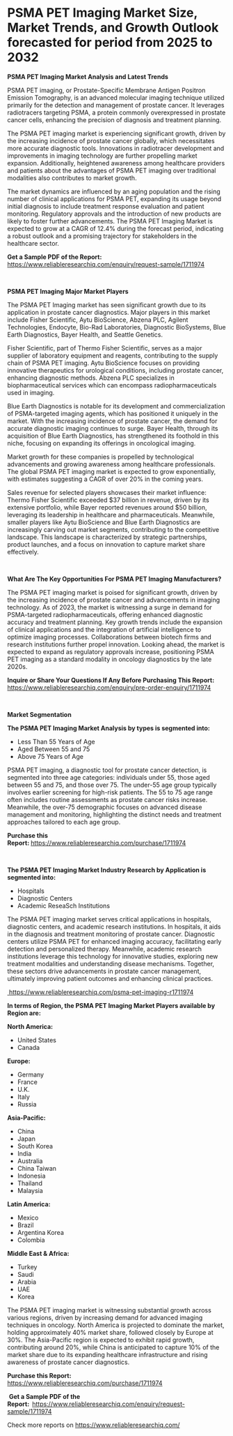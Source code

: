 <p><h1>PSMA PET Imaging Market Size, Market Trends, and Growth Outlook forecasted for period from 2025 to 2032</h1></p><p><strong>PSMA PET Imaging Market Analysis and Latest Trends</strong></p>
<p><p>PSMA PET imaging, or Prostate-Specific Membrane Antigen Positron Emission Tomography, is an advanced molecular imaging technique utilized primarily for the detection and management of prostate cancer. It leverages radiotracers targeting PSMA, a protein commonly overexpressed in prostate cancer cells, enhancing the precision of diagnosis and treatment planning.</p><p>The PSMA PET imaging market is experiencing significant growth, driven by the increasing incidence of prostate cancer globally, which necessitates more accurate diagnostic tools. Innovations in radiotracer development and improvements in imaging technology are further propelling market expansion. Additionally, heightened awareness among healthcare providers and patients about the advantages of PSMA PET imaging over traditional modalities also contributes to market growth.</p><p>The market dynamics are influenced by an aging population and the rising number of clinical applications for PSMA PET, expanding its usage beyond initial diagnosis to include treatment response evaluation and patient monitoring. Regulatory approvals and the introduction of new products are likely to foster further advancements. The PSMA PET Imaging Market is expected to grow at a CAGR of 12.4% during the forecast period, indicating a robust outlook and a promising trajectory for stakeholders in the healthcare sector.</p></p>
<p><strong>Get a Sample PDF of the Report:&nbsp;</strong> <a href="https://www.reliableresearchiq.com/enquiry/request-sample/1711974?utm_campaign=1842&utm_medium=2&utm_source=Github&utm_content=ia&utm_term=11012025&utm_id=psma-pet-imaging">https://www.reliableresearchiq.com/enquiry/request-sample/1711974</a></p>
<p>&nbsp;</p>
<p><strong>PSMA PET Imaging Major Market Players</strong></p>
<p><p>The PSMA PET Imaging market has seen significant growth due to its application in prostate cancer diagnostics. Major players in this market include Fisher Scientific, Aytu BioScience, Abzena PLC, Agilent Technologies, Endocyte, Bio-Rad Laboratories, Diagnostic BioSystems, Blue Earth Diagnostics, Bayer Health, and Seattle Genetics. </p><p>Fisher Scientific, part of Thermo Fisher Scientific, serves as a major supplier of laboratory equipment and reagents, contributing to the supply chain of PSMA PET imaging. Aytu BioScience focuses on providing innovative therapeutics for urological conditions, including prostate cancer, enhancing diagnostic methods. Abzena PLC specializes in biopharmaceutical services which can encompass radiopharmaceuticals used in imaging. </p><p>Blue Earth Diagnostics is notable for its development and commercialization of PSMA-targeted imaging agents, which has positioned it uniquely in the market. With the increasing incidence of prostate cancer, the demand for accurate diagnostic imaging continues to surge. Bayer Health, through its acquisition of Blue Earth Diagnostics, has strengthened its foothold in this niche, focusing on expanding its offerings in oncological imaging.</p><p>Market growth for these companies is propelled by technological advancements and growing awareness among healthcare professionals. The global PSMA PET imaging market is expected to grow exponentially, with estimates suggesting a CAGR of over 20% in the coming years.</p><p>Sales revenue for selected players showcases their market influence: Thermo Fisher Scientific exceeded $37 billion in revenue, driven by its extensive portfolio, while Bayer reported revenues around $50 billion, leveraging its leadership in healthcare and pharmaceuticals. Meanwhile, smaller players like Aytu BioScience and Blue Earth Diagnostics are increasingly carving out market segments, contributing to the competitive landscape. This landscape is characterized by strategic partnerships, product launches, and a focus on innovation to capture market share effectively.</p></p>
<p>&nbsp;</p>
<p><strong>What Are The Key Opportunities For PSMA PET Imaging Manufacturers?</strong></p>
<p><p>The PSMA PET imaging market is poised for significant growth, driven by the increasing incidence of prostate cancer and advancements in imaging technology. As of 2023, the market is witnessing a surge in demand for PSMA-targeted radiopharmaceuticals, offering enhanced diagnostic accuracy and treatment planning. Key growth trends include the expansion of clinical applications and the integration of artificial intelligence to optimize imaging processes. Collaborations between biotech firms and research institutions further propel innovation. Looking ahead, the market is expected to expand as regulatory approvals increase, positioning PSMA PET imaging as a standard modality in oncology diagnostics by the late 2020s.</p></p>
<p><strong>Inquire or Share Your Questions If Any Before Purchasing This Report:</strong> <a href="https://www.reliableresearchiq.com/enquiry/pre-order-enquiry/1711974?utm_campaign=1842&utm_medium=2&utm_source=Github&utm_content=ia&utm_term=11012025&utm_id=psma-pet-imaging">https://www.reliableresearchiq.com/enquiry/pre-order-enquiry/1711974</a></p>
<p>&nbsp;</p>
<p><strong>Market Segmentation</strong></p>
<p><strong>The PSMA PET Imaging Market Analysis by types is segmented into:</strong></p>
<p><ul><li>Less Than 55 Years of Age</li><li>Aged Between 55 and 75</li><li>Above 75 Years of Age</li></ul></p>
<p><p>PSMA PET imaging, a diagnostic tool for prostate cancer detection, is segmented into three age categories: individuals under 55, those aged between 55 and 75, and those over 75. The under-55 age group typically involves earlier screening for high-risk patients. The 55 to 75 age range often includes routine assessments as prostate cancer risks increase. Meanwhile, the over-75 demographic focuses on advanced disease management and monitoring, highlighting the distinct needs and treatment approaches tailored to each age group.</p></p>
<p><strong>Purchase this Report:&nbsp;</strong><a href="https://www.reliableresearchiq.com/purchase/1711974?utm_campaign=1842&utm_medium=2&utm_source=Github&utm_content=ia&utm_term=11012025&utm_id=psma-pet-imaging">https://www.reliableresearchiq.com/purchase/1711974</a></p>
<p>&nbsp;</p>
<p><strong>The PSMA PET Imaging Market Industry Research by Application is segmented into:</strong></p>
<p><ul><li>Hospitals</li><li>Diagnostic Centers</li><li>Academic ReseaSch Institutions</li></ul></p>
<p><p>The PSMA PET imaging market serves critical applications in hospitals, diagnostic centers, and academic research institutions. In hospitals, it aids in the diagnosis and treatment monitoring of prostate cancer. Diagnostic centers utilize PSMA PET for enhanced imaging accuracy, facilitating early detection and personalized therapy. Meanwhile, academic research institutions leverage this technology for innovative studies, exploring new treatment modalities and understanding disease mechanisms. Together, these sectors drive advancements in prostate cancer management, ultimately improving patient outcomes and enhancing clinical practices.</p></p>
<p><a href="https://www.reliableresearchiq.com/psma-pet-imaging-r1711974?utm_campaign=1842&utm_medium=2&utm_source=Github&utm_content=ia&utm_term=11012025&utm_id=psma-pet-imaging">&nbsp;https://www.reliableresearchiq.com/psma-pet-imaging-r1711974</a></p>
<p><strong>In terms of Region, the PSMA PET Imaging Market Players available by Region are:</strong></p>
<p>
    <p> <strong> North America: </strong>
        <ul>
            <li>United States</li>
            <li>Canada</li>
        </ul>
        </p> 
    <p> <strong> Europe: </strong>
        <ul>
            <li>Germany</li>
            <li>France</li>
            <li>U.K.</li>
            <li>Italy</li>
            <li>Russia</li>
        </ul>
        </p> 
    <p> <strong> Asia-Pacific: </strong>
        <ul>
            <li>China</li>
            <li>Japan</li>
            <li>South Korea</li>
            <li>India</li>
            <li>Australia</li>
            <li>China Taiwan</li>
            <li>Indonesia</li>
            <li>Thailand</li>
            <li>Malaysia</li>
        </ul>
        </p> 
    <p> <strong> Latin America: </strong>
        <ul>
            <li>Mexico</li>
            <li>Brazil</li>
            <li>Argentina Korea</li>
            <li>Colombia</li>
        </ul>
        </p> 
    <p> <strong> Middle East & Africa: </strong>
        <ul>
            <li>Turkey</li>
            <li>Saudi</li>
            <li>Arabia</li>
            <li>UAE</li>
            <li>Korea</li>
        </ul>
    </p>
    </p>
<p><p>The PSMA PET imaging market is witnessing substantial growth across various regions, driven by increasing demand for advanced imaging techniques in oncology. North America is projected to dominate the market, holding approximately 40% market share, followed closely by Europe at 30%. The Asia-Pacific region is expected to exhibit rapid growth, contributing around 20%, while China is anticipated to capture 10% of the market share due to its expanding healthcare infrastructure and rising awareness of prostate cancer diagnostics.</p></p>
<p><strong>Purchase this Report: </strong><a href="https://www.reliableresearchiq.com/purchase/1711974?utm_campaign=1842&utm_medium=2&utm_source=Github&utm_content=ia&utm_term=11012025&utm_id=psma-pet-imaging">https://www.reliableresearchiq.com/purchase/1711974</a></p>
<p>&nbsp;<strong>Get a Sample PDF of the Report:&nbsp;&nbsp;</strong><a href="https://www.reliableresearchiq.com/enquiry/request-sample/1711974?utm_campaign=1842&utm_medium=2&utm_source=Github&utm_content=ia&utm_term=11012025&utm_id=psma-pet-imaging">https://www.reliableresearchiq.com/enquiry/request-sample/1711974</a></p>
<p><strong></strong></p>
<p>Check more reports on <a href="https://www.reliableresearchiq.com/?utm_campaign=1842&utm_medium=2&utm_source=Github&utm_content=ia&utm_term=11012025&utm_id=psma-pet-imaging">https://www.reliableresearchiq.com/</a></p>